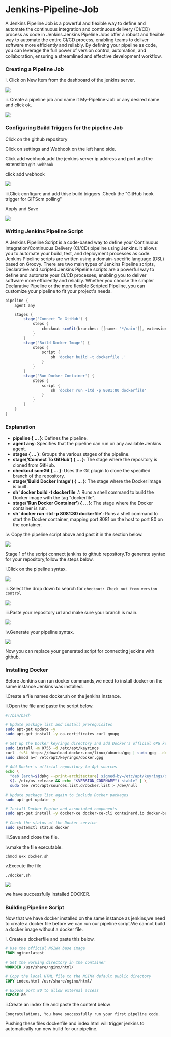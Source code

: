 # Jenkins-Pipeline-Job

A Jenkins Pipeline Job is a powerful and flexible way to define and automate the continuous integration and continuous delivery (CI/CD) process as code in Jenkins.Jenkins Pipeline Jobs offer a robust and flexible way to automate the entire CI/CD process, enabling teams to deliver software more efficiently and reliably. By defining your pipeline as code, you can leverage the full power of version control, automation, and collaboration, ensuring a streamlined and effective development workflow.


### Creating a Pipeline Job

i. Click on New Item from the dashboard of the jenkins server.

![](./img/j1.png)

ii. Create a pipeline job and name it My-Pipeline-Job or any desired name and click ok.

![](./img/j2.png)

### Configuring Build Triggers for the pipeline Job

Click on the github repository

Click on settings and Webhook on the left hand side.

Click add webhook,add the jenkins server ip address and port and the extenstion `git-webhook`

click add webhook

![](./img/j3.png)


iii.Click configure and add thise build triggers .Check the "GitHub hook trigger for GITScm polling"

Apply and Save

![](./img/j5.png)


### Writing Jenkins Pipeline Script

A Jenkins Pipeline Script is a code-based way to define your Continuous Integration/Continuous Delivery (CI/CD) pipeline using Jenkins. It allows you to automate your build, test, and deployment processes as code. Jenkins Pipeline scripts are written using a domain-specific language (DSL) based on Groovy. There are two main types of Jenkins Pipeline scripts, Declarative and scripted.Jenkins Pipeline scripts are a powerful way to define and automate your CI/CD processes, enabling you to deliver software more efficiently and reliably. Whether you choose the simpler Declarative Pipeline or the more flexible Scripted Pipeline, you can customize your pipeline to fit your project's needs.


```groovy
pipeline {
    agent any

    stages {
        stage('Connect To GitHub') {
            steps {
                checkout scmGit(branches: [[name: '*/main']], extensions: [], userRemoteConfigs: [[url: 'https://github.com/Edward-okoto/Jenkins-Pipeline-Job.git']])
            }
        }
        stage('Build Docker Image') {
            steps {
                script {
                    sh 'docker build -t dockerfile .'
                }
            }
        }
        stage('Run Docker Container') {
            steps {
                script {
                    sh 'docker run -itd -p 8081:80 dockerfile'
                }
            }
        }
    }
}
```

### Explanation

- **pipeline { ... }**: Defines the pipeline.
- **agent any**: Specifies that the pipeline can run on any available Jenkins agent.
- **stages { ... }**: Groups the various stages of the pipeline.
- **stage('Connect To GitHub') { ... }**: The stage where the repository is cloned from GitHub.
- **checkout scmGit { ... }**: Uses the Git plugin to clone the specified branch of the repository.
- **stage('Build Docker Image') { ... }**: The stage where the Docker image is built.
- **sh 'docker build -t dockerfile .'**: Runs a shell command to build the Docker image with the tag "dockerfile".
- **stage('Run Docker Container') { ... }**: The stage where the Docker container is run.
- **sh 'docker run -itd -p 8081:80 dockerfile'**: Runs a shell command to start the Docker container, mapping port 8081 on the host to port 80 on the container.

iv. Copy the pipeline script above and past it in the section below.

![](./img/j6.png)

Stage 1 of the script connect jenkins to github repository.To generate syntax for your repository,follow the steps below.

i.Click on the pipeline syntax.

![](./img/j7.png)

ii. Select the drop down to search for `checkout: Check out from version control`

![](./img/j8.png)

iii.Paste your repository url and make sure your branch is main.

![](./img/j9.png)

iv.Generate your pipeline syntax.

![](./img/j10.png)

Now you can replace your generated script for connecting jeckins with github.

### Installing Docker

Before Jenkins can run docker commands,we need to install docker on the same instance Jenkins was installed.

i.Create a file names docker.sh on the jenkins instance.

ii.Open the file and paste the script below.

```bash
#!/bin/bash

# Update package list and install prerequisites
sudo apt-get update -y
sudo apt-get install -y ca-certificates curl gnupg

# Set up the Docker keyrings directory and add Docker's official GPG key
sudo install -m 0755 -d /etc/apt/keyrings
curl -fsSL https://download.docker.com/linux/ubuntu/gpg | sudo gpg --dearmor -o /etc/apt/keyrings/docker.gpg
sudo chmod a+r /etc/apt/keyrings/docker.gpg

# Add Docker's official repository to Apt sources
echo \
  "deb [arch=$(dpkg --print-architecture) signed-by=/etc/apt/keyrings/docker.gpg] https://download.docker.com/linux/ubuntu \
  $(. /etc/os-release && echo "$VERSION_CODENAME") stable" | \
  sudo tee /etc/apt/sources.list.d/docker.list > /dev/null

# Update package list again to include Docker packages
sudo apt-get update -y

# Install Docker Engine and associated components
sudo apt-get install -y docker-ce docker-ce-cli containerd.io docker-buildx-plugin docker-compose-plugin

# Check the status of the Docker service
sudo systemctl status docker
```


iii.Save and close the file.

iv.make the file executable.

    chmod u+x docker.sh

v.Execute the file

    ./docker.sh

![](./img/j11.png)

we have successfully installed DOCKER.

### Building Pipeline Script

Now that we have docker installed on the same instance as jenkins,we need to create a docker file before we can run our pipeline script.We cannot build a docker image without a docker file.

i. Create a dockerfile and paste this below.



```Dockerfile
# Use the official NGINX base image
FROM nginx:latest

# Set the working directory in the container
WORKDIR /usr/share/nginx/html/

# Copy the local HTML file to the NGINX default public directory
COPY index.html /usr/share/nginx/html/

# Expose port 80 to allow external access
EXPOSE 80
```

ii.Create an index file and paste the content below

    Congratulations, You have successfully run your first pipeline code.

Pushing these files dockerfile and index.html will trigger jenkins to automatically run new build for our pipeline.





